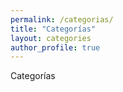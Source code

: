 ```yaml
---
permalink: /categorias/
title: "Categorías"
layout: categories
author_profile: true
---
```

Categorías
